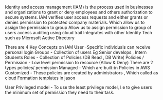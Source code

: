 Identity and access management (IAM) is the process used in businesses and organizations to grant or deny employees and others authorization to secure systems. IAM verifies user access requests and either grants or denies permission to protected company materials.
Which allow us  to assign the permission to group 
Allow us to assign permission to group of users
access auditing using cloud trail
Integrates with other Identity Tech such as Microsoft Active Directory

There are 4 Key Concepts on IAM
User -Specific individuals can receive personal login
Groups -  Collection of users Eg Senior develops , Intern Students
Roles - Collection of Policies (DB Read , DB Write)
Policies / Permission -  Low level permission to resource (Allow & Deny)
There are 2 types policies/ permission 
 Managed - Which are built-in Policies in AWS
Customized -  These policies are created by administrators , Which called as cloud Formation templates in jason

User Privileged model - To use the least privilege model, I.e to give users the minimum set of permission they need to their task.